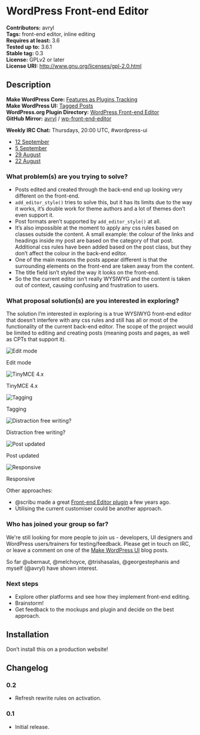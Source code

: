# WordPress Front-end Editor

**Contributors:** avryl  
**Tags:** front-end editor, inline editing  
**Requires at least:** 3.6  
**Tested up to:** 3.6.1  
**Stable tag:** 0.3  
**License:** GPLv2 or later  
**License URI:** http://www.gnu.org/licenses/gpl-2.0.html

## Description

**Make WordPress Core:** [Features as Plugins Tracking](http://make.wordpress.org/core/features-as-plugins/)  
**Make WordPress UI:** [Tagged Posts](http://make.wordpress.org/ui/tag/front-end-editor/)  
**WordPress.org Plugin Directory:** [WordPress Front-end Editor](http://wordpress.org/plugins/wp-front-end-editor/)  
**GitHub Mirror:** [avryl](https://github.com/avryl) / [wp-front-end-editor](https://github.com/avryl/wp-front-end-editor)

**Weekly IRC Chat:** Thursdays, 20:00 UTC, #wordpress-ui

* [12 September](http://irclogs.wordpress.org/chanlog.php?channel=wordpress-ui&day=2013-09-12&sort=asc#m119703)
* [5 September](http://irclogs.wordpress.org/chanlog.php?channel=wordpress-ui&day=2013-09-05&sort=asc#m117455)
* [29 August](http://irclogs.wordpress.org/chanlog.php?channel=wordpress-ui&day=2013-08-29&sort=asc#m115415)
* [22 August](http://irclogs.wordpress.org/chanlog.php?channel=wordpress-ui&day=2013-08-22&sort=asc#m113119)

### What problem(s) are you trying to solve?

* Posts edited and created through the back-end end up looking very different on the front-end.
* `add_editor_style()` tries to solve this, but it has its limits due to the way it works, it’s double work for theme authors and a lot of themes don’t even support it.
* Post formats aren’t supported by `add_editor_style()` at all.
* It’s also impossible at the moment to apply any css rules based on classes outside the content. A small example: the colour of the links and headings inside my post are based on the category of that post. Additional css rules have been added based on the post class, but they don’t affect the colour in the back-end editor.
* One of the main reasons the posts appear different is that the surrounding elements on the front-end are taken away from the content.
* The title field isn’t styled the way it looks on the front-end.
* So the the current editor isn’t really WYSIWYG and the content is taken out of context, causing confusing and frustration to users.

### What proposal solution(s) are you interested in exploring?

The solution I’m interested in exploring is a true WYSIWYG front-end editor that doesn’t interfere with any css rules and still has all or most of the functionality of the current back-end editor. The scope of the project would be limited to editing and creating posts (meaning posts and pages, as well as CPTs that support it).

![Edit mode](http://make.wordpress.org/ui/files/2013/09/fee-11-1024x640.png)

Edit mode

![TinyMCE 4.x](http://make.wordpress.org/ui/files/2013/09/fee-2-1024x640.png)

TinyMCE 4.x

![Tagging](http://make.wordpress.org/ui/files/2013/09/fee-3-1024x640.png)

Tagging

![Distraction free writing?](http://make.wordpress.org/ui/files/2013/09/fee-4-1024x640.png)

Distraction free writing?

![Post updated](http://make.wordpress.org/ui/files/2013/09/fee-5-1024x640.png)

Post updated

![Responsive](http://make.wordpress.org/ui/files/2013/09/fee-62-1024x640.png)

Responsive

Other approaches:

* @scribu made a great [Front-end Editor plugin](http://wordpress.org/plugins/front-end-editor/) a few years ago.
* Utilising the current customiser could be another approach.

### Who has joined your group so far?

We're still looking for more people to join us - developers, UI designers and WordPress users/trainers for testing/feedback. Please get in touch on IRC, or leave a comment on one of the [Make WordPress UI](http://make.wordpress.org/ui/tag/front-end-editor/) blog posts.

So far @ubernaut, @melchoyce, @trishasalas, @georgestephanis and myself (@avryl) have shown interest.

### Next steps

* Explore other platforms and see how they implement front-end editing.
* Brainstorm!
* Get feedback to the mockups and plugin and decide on the best approach.

## Installation

Don’t install this on a production website!

## Changelog

### 0.2

* Refresh rewrite rules on activation.

### 0.1

* Initial release.